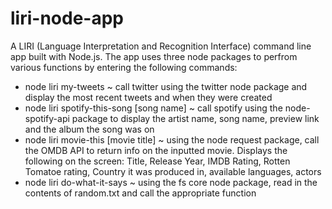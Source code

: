 # liri-node-app
A LIRI (Language Interpretation and Recognition Interface) command line app built with Node.js.  The app uses three node packages to perfrom various functions by entering the following commands:
* node liri my-tweets ~ call twitter using the twitter node package and display the most recent tweets and when they were created
* node liri spotify-this-song [song name] ~ call spotify using the node-spotify-api package to display the artist name, song name, preview link and the album the song was on
* node liri movie-this [movie title] ~ using the node request package, call the OMDB API to return info on the inputted movie.  Displays the following on the screen:  Title, Release Year, IMDB Rating, Rotten Tomatoe rating, Country it was produced in, available languages, actors
* node liri do-what-it-says ~ using the fs core node package, read in the contents of random.txt and call the appropriate function
